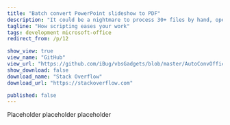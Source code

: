 ```yaml
---
title: "Batch convert PowerPoint slideshow to PDF"
description: "It could be a nightmare to process 30+ files by hand, opening each one and then saving as PDF. But that nightmare was bypassed, with a VBScript."
tagline: "How scripting eases your work"
tags: development microsoft-office
redirect_from: /p/12

show_view: true
view_name: "GitHub"
view_url: "https://github.com/iBug/vbsGadgets/blob/master/AutoConvOffice/MassConv_PPTX-PDF.vbs"
show_download: false
download_name: "Stack Overflow"
download_url: "https://stackoverflow.com"

published: false
---
```


Placeholder placeholder placeholder
